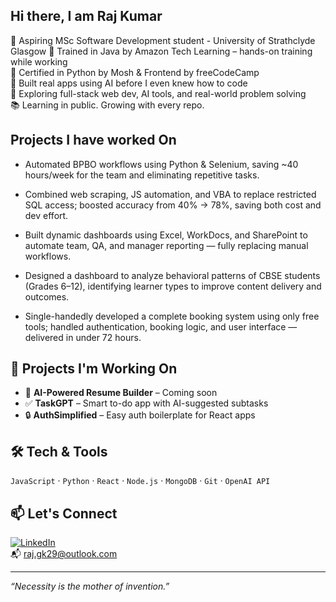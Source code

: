 ## Hi there, I am Raj Kumar

🎯 Aspiring MSc Software Development student  - University of Strathclyde Glasgow
💼 Trained in Java by Amazon Tech Learning – hands-on training while working  
🧠 Certified in Python by Mosh & Frontend by freeCodeCamp  
🤖 Built real apps using AI before I even knew how to code  
🚀 Exploring full-stack web dev, AI tools, and real-world problem solving  
📚 Learning in public. Growing with every repo.

## Projects I have worked On
	
- Automated BPBO workflows using Python & Selenium, saving ~40 hours/week for the team and eliminating repetitive tasks.
	
- Combined web scraping, JS automation, and VBA to replace restricted SQL access; boosted accuracy from 40% → 78%, saving both cost and dev effort.
	
- Built dynamic dashboards using Excel, WorkDocs, and SharePoint to automate team, QA, and manager reporting — fully replacing manual workflows.
	
- Designed a dashboard to analyze behavioral patterns of CBSE students (Grades 6–12), identifying learner types to improve content delivery and outcomes.
	
- Single-handedly developed a complete booking system using only free tools; handled authentication, booking logic, and user interface — delivered in under 72 hours.

## 🌟 Projects I'm Working On

- 🚧 **AI-Powered Resume Builder** – Coming soon  
- ✅ **TaskGPT** – Smart to-do app with AI-suggested subtasks  
- 🔒 **AuthSimplified** – Easy auth boilerplate for React apps

## 🛠️ Tech & Tools

`JavaScript` · `Python` · `React` · `Node.js` · `MongoDB` · `Git` · `OpenAI API`

## 📫 Let's Connect

[![LinkedIn](https://img.shields.io/badge/LinkedIn-blue?logo=linkedin&style=for-the-badge)](https://www.linkedin.com/in/raj-kumar-g-k-5aaa2b235)  
📬 raj.gk29@outlook.com

---

_“Necessity is the mother of invention.”_
